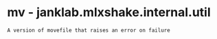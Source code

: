 # mv - janklab.mlxshake.internal.util

```text
A version of movefile that raises an error on failure


```

